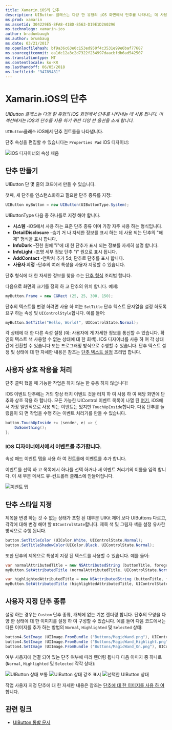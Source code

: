 ```yaml
---
title: Xamarin.iOS의 단추
description: UIButton 클래스는 다양 한 유형의 iOS 화면에서 단추를 나타내는 데 사용 됩니다. 이 섹션에서는 iOS의 단추를 사용 하기 위한 다양 한 옵션을 소개 합니다.
ms.prod: xamarin
ms.assetid: 304229E5-8FA8-41BD-8563-D19E1D2A0296
ms.technology: xamarin-ios
author: bradumbaugh
ms.author: brumbaug
ms.date: 03/21/2017
ms.openlocfilehash: bf9a36c63e0c153ed950f4c3531e99e6baf77687
ms.sourcegitcommit: ea1dc12a3c2d7322f234997daacbfdb6ad542507
ms.translationtype: MT
ms.contentlocale: ko-KR
ms.lasthandoff: 06/05/2018
ms.locfileid: "34789481"
---
```

# <a name="buttons-in-xamarinios"></a>Xamarin.iOS의 단추

_UIButton 클래스는 다양 한 유형의 iOS 화면에서 단추를 나타내는 데 사용 됩니다. 이 섹션에서는 iOS의 단추를 사용 하기 위한 다양 한 옵션을 소개 합니다._

`UIButton`클래스 iOS에서 단추 컨트롤을 나타냅니다. 

단추 속성을 편집할 수 있습니다는 `Properties Pad` iOS 디자이너:


![](buttons-images/properties.png "IOS 디자이너의 속성 채움")

## <a name="creating-a-button"></a>단추 만들기

UIButton 단 몇 줄의 코드에서 만들 수 있습니다.

첫째, 새 단추를 인스턴스화하고 필요한 단추 종류를 지정:

```csharp
UIButton myButton = new UIButton(UIButtonType.System);
```

UIButtonType 다음 중 하나를로 지정 해야 합니다.

- **시스템** -iOS에서 사용 하는 표준 단추 종류 이며 가장 자주 사용 하는 형식입니다.
- **DetailDisclosure** -숨기 거 나 자세한 정보를 표시 하는 데 사용 되는 단추의 "해제" 형식을 표시 합니다.
- **InfoDark** -진한 원에 "i"에 대 한 단추가 표시 되는 정보를 자세히 설명 합니다.
- **InfoLight** -조명 세부 정보 단추 "i" 원으로 표시 됩니다.
- **AddContact** -연락처 추가 5d; 단추로 단추를 표시 합니다.
- **사용자 지정** -단추의 여러 특성을 사용자 지정할 수 있습니다.

단추 형식에 대 한 자세한 정보를 찾을 수는 [단추 형식](https://developer.xamarin.com/recipes/ios/standard_controls/buttons/create_different_types_of_buttons/) 조리법 합니다.

다음으로 화면의 크기를 정의 하 고 단추의 위치 합니다. 예제:

```csharp
myButton.Frame = new CGRect (25, 25, 300, 150);
```

단추의 텍스트를 변경 하려면 사용 하 여는 `SetTitle` 단추 텍스트 문자열을 설정 하도록 요구 하는 속성 및 `UIControlStyle`합니다. 예를 들어:

```csharp
myButton.SetTitle("Hello, World!", UIControlState.Normal);
```

각 상태에 대 한 다른 속성 설정 (예: 사용자에 게 자세한 정보를 통신할 수 있습니다. 확인의 텍스트 색 사용할 수 없는 상태에 대 한 회색). IOS 디자이너를 사용 하 여 각 상태 간에 전환할 수 있습니다 또는 프로그래밍 방식으로 수행할 수 있습니다. 단추 텍스트 설정 및 상태에 대 한 자세한 내용은 참조는 [단추 텍스트 설정](https://developer.xamarin.com/recipes/ios/standard_controls/buttons/set_button_text/) 조리법 합니다.

## <a name="dealing-with-user-interactions"></a>사용자 상호 작용을 처리


단추 클릭 했을 때 가능한 작업은 하지 않는 한 유용 하지 않습니다! 

IOS 이벤트 단추에는 거의 항상 터치 이벤트 것을 터치 하 여 사용 하 여 해당 화면에 단추와 상호 작용 하 합니다. 모든 가능한 UIControl 이벤트 목록이 나열 된 [여기](https://developer.apple.com/documentation/uikit/uicontrolevents), iOS에서 가장 일반적으로 사용 되는 이벤트는 있지만 `TouchUpInside`합니다. 다음 단추를 눌렀음이 되 면 작업을 수행 하는 이벤트 처리기를 만들 수 있습니다.


```csharp
button.TouchUpInside += (sender, e) => {
    DoSomething();
};
```

### <a name="adding-events-in-the-ios-designer"></a>IOS 디자이너에서에서 이벤트를 추가합니다.
 
속성 패드 이벤트 탭을 사용 하 여 컨트롤에 이벤트를 추가 합니다.

이벤트를 선택 하 고 목록에서 하나를 선택 하거나 새 이벤트 처리기의 이름을 입력 합니다. 이 새 부분 메서드 뷰-컨트롤러 클래스에 만들어집니다.

![이벤트 탭](buttons-images/image1.png)

## <a name="styling-a-button"></a>단추 스타일 지정

제목을 변경 하는 것 수 없는 상태가 포함 된 대부분 UIKit 제어 보다 UIButtons 다르고, 각각에 대해 변경 해야 할 `UIControlState`합니다. 제목 색 및 그림자 색을 설정 유사한 방식으로 수행 됩니다.

```csharp
button.SetTitleColor (UIColor.White, UIControlState.Normal);
button.SetTitleShadowColor(UIColor.Black, UIControlState.Normal);
```

또한 단추의 제목으로 특성이 지정 된 텍스트를 사용할 수 있습니다. 예를 들어:

```csharp
var normalAttributedTitle = new NSAttributedString (buttonTitle, foregroundColor: UIColor.Blue, strikethroughStyle: NSUnderlineStyle.Single);
myButton.SetAttributedTitle (normalAttributedTitle, UIControlState.Normal);

var highlightedAttributedTitle = new NSAttributedString (buttonTitle, foregroundColor: UIColor.Green, strikethroughStyle: NSUnderlineStyle.Thick);
myButton.SetAttributedTitle (highlightedAttributedTitle, UIControlState.Highlighted);
```

## <a name="custom-button-types"></a>사용자 지정 단추 종류


설정 하는 경우는 `Custom` 단추 종류, 개체에 없는 기본 렌더링 합니다. 단추의 모양을 다양 한 상태에 대 한 이미지를 설정 하 여 구성할 수 있습니다. 예를 들어 다음 코드에서는 다른 이미지를 추가 하는 방법의 `Normal`, `Highlighted` 및 `Selected` 상태:


```csharp
button4.SetImage (UIImage.FromBundle ("Buttons/MagicWand.png"), UIControlState.Normal);
button4.SetImage (UIImage.FromBundle ("Buttons/MagicWand_Highlight.png"), UIControlState.Highlighted);
button4.SetImage (UIImage.FromBundle ("Buttons/MagicWand_On.png"), UIControlState.Selected);
```


여부 사용자에 연결 되어 있는 단추 여부에 따라 렌더링 됩니다 다음 이미지 중 하나로 (`Normal`, `Highlighted` 및 `Selected` 각각 상태):


![](buttons-images/image22.png "UIButton 상태 보통")
![](buttons-images/image23.png "UIButton 상태 강조 표시")
![](buttons-images/image24.png "선택한 UIButton 상태")

작업 사용자 지정 단추에 대 한 자세한 내용은 참조는 [단추에 대 한 이미지를 사용 하 여](https://developer.xamarin.com/recipes/ios/standard_controls/buttons/use_an_image_for_a_button/)합니다.


## <a name="related-links"></a>관련 링크

- [UIButton 통합 문서](https://developer.xamarin.com/workbooks/ios/user-interface/UIbutton/uibutton.workbook)
